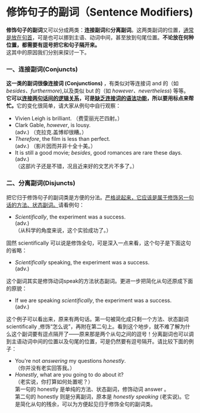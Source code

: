 # 修饰句子的副词（Sentence Modifiers)

<b>修饰句子的副词</b>又可以分成两类：**连接副词**和**分离副词**。这两类副词的位置，<u>通常是放在句首</u>，可是也可以挪到主语、动词中间，甚至放到句尾位置。<b>不论放在何种位置，**都需要有逗号**把它和句子隔开来。</b>   
这其中的原因我们分别来探讨一下。  


### 一、连接副词(Conjuncts)


<b>这一类的副词很像连接词 (Conjunctions) </b>，有类似对等连接词 and 的（如 <em>besides、furthermore</em>),以及类似 but 的（如 <em>however、nevertheless</em>) 等等。<b>它可以<u>连接两句话间的逻辑关系</u>，可是<u>缺乏连接词的语法功能</u>，所以要用标点来帮忙。</b>它的变化很简单，请大家从例句中自行观察：  

- Vivien Leigh is brilliant.  （费雯丽光芒四射。）  
- Clark Gable, <em>however</em>, is lousy.  
(adv.) 
（克拉克.盖博却很糟。）  
- <em>Therefore</em>, the film is less than perfect.  
(adv.)
（影片因而并非十全十美。）  
- It is still a good movie; <em>besides</em>, good romances are rare these days.  
(adv.)  
（这部片子还是不错，况且近来好的文艺片不多了。）

### 二、分离副词(Disjuncts)


把它归于修饰句子的副词类是方便的分法。<u>严格说起来，它应该是属于修饰另一句话的方法、状态副词。</u>请看例句：  

- <em>Scientifically</em>, the experiment was a success.  
(adv.)  
（从科学的角度来说，这个实验成功了。）  

固然 scientifically 可以说是修饰全句，可是深入一点来看，这个句子是下面这句的省略：  

- <em>Scientifically</em> speaking, the experiment was a success.  
(adv.)  

这个副词其实是修饰动词speak的方法状态副词。更进一步把简化从句还原成下面的原貌：  

- If we are speaking <em>scientifically</em>, the experiment was a success.  
(adv.)  

这个例子可以看出来，原来有两句话。第一句被简化成只剩一个方法、状态副词 scientifically ,修饰“怎么说”，再附在第二句上。看到这个地步，就不难了解为什么这个副词要有逗点隔开了——原来那是两个从句之间的逗号！分离副词也可以调到主语动词中间的位置以及句尾的位置，可是仍然要有逗号隔开。请比较下面的例子：  

- You're not <em>answering</em> my questions <em>honestly</em>.   
（你并没有老实回答我。）  
- <em>Honestly</em>, what are you going to do about it?  
（老实说，你打算如何处置呢？）  
第一句的 honestly 是单纯的方法、状态副词，修饰动词 answer 。  
第二句的 honestly 则是分离副词，原本是 <em>honestly speaking</em>  (老实说)。它是简化从句的残余，可以为方便起见归于修饰全句的副词类。